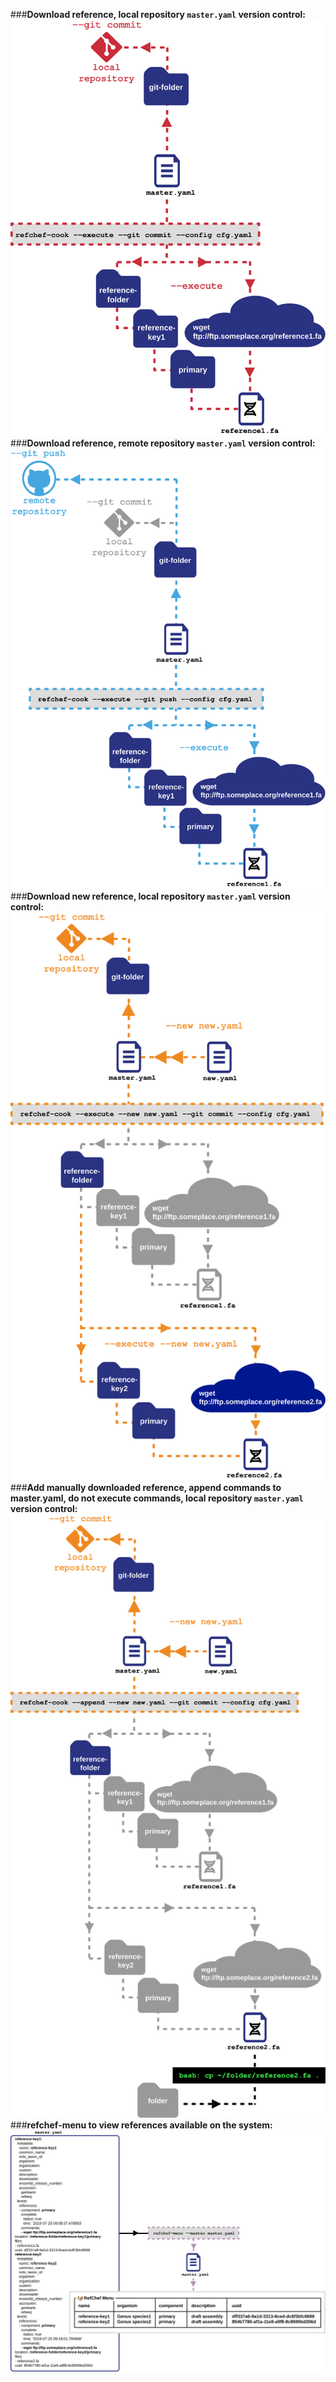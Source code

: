 ###**Download reference, local repository `master.yaml` version control:**
![Diagram](assets/git_commit_usecase.svg)  
###**Download reference, remote repository `master.yaml` version control:**
![Diagram](assets/git_push_usecase.svg)  
###**Download new reference, local repository `master.yaml` version control:**
![Diagram](assets/newyaml_usecase.svg)  
###**Add manually downloaded reference, append commands to master.yaml, do not execute commands, local repository `master.yaml` version control:**
![Diagram](assets/noexecute_usecase.svg)
###**refchef-menu to view references available on the system:**
![Diagram](assets/refchefmenu_usecase.svg)  
